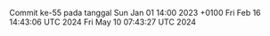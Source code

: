 Commit ke-55 pada tanggal Sun Jan 01 14:00 2023 +0100
Fri Feb 16 14:43:06 UTC 2024
Fri May 10 07:43:27 UTC 2024
